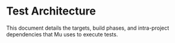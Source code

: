 # Test Architecture
This document details the targets, build phases, and intra-project dependencies that Mu uses to execute tests.